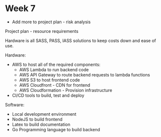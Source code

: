 # Week 7

- Add more to project plan - risk analysis

Project plan - resource requirements

Hardware is all SASS, PASS, IASS solutions to keep costs down and ease of use.

Hardware:

- AWS to host all of the required components:
  - AWS Lambda to run backend code
  - AWS API Gateway to route backend requests to lambda functions
  - AWS S3 to host frontend code
  - AWS Cloudfront - CDN for frontend
  - AWS Cloudformation - Provision infrastructure
- CI/CD tools to build, test and deploy

Software:

- Local development environment
- NodeJS to build frontend
- Latex to build documentation
- Go Programming language to build backend

